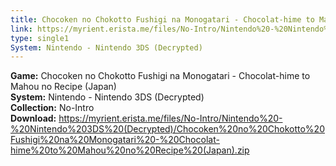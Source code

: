 ```yaml
---
title: Chocoken no Chokotto Fushigi na Monogatari - Chocolat-hime to Mahou no Recipe (Japan)
link: https://myrient.erista.me/files/No-Intro/Nintendo%20-%20Nintendo%203DS%20(Decrypted)/Chocoken%20no%20Chokotto%20Fushigi%20na%20Monogatari%20-%20Chocolat-hime%20to%20Mahou%20no%20Recipe%20(Japan).zip
type: single1
System: Nintendo - Nintendo 3DS (Decrypted)
---
```

<b>Game:</b> Chocoken no Chokotto Fushigi na Monogatari - Chocolat-hime to Mahou no Recipe (Japan)<br>
<b>System:</b> Nintendo - Nintendo 3DS (Decrypted)<br>
<b>Collection:</b> No-Intro<br>
<b>Download:</b> https://myrient.erista.me/files/No-Intro/Nintendo%20-%20Nintendo%203DS%20(Decrypted)/Chocoken%20no%20Chokotto%20Fushigi%20na%20Monogatari%20-%20Chocolat-hime%20to%20Mahou%20no%20Recipe%20(Japan).zip
